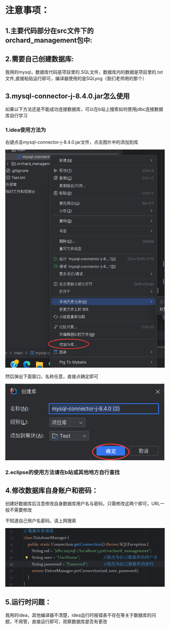 # 注意事项：

## 1.主要代码部分在src文件下的orchard_management包中:
## 2.需要自己创建数据库:

我用的mysql，数据库代码是项目里的.SQL文件，数据库内的数据是项目里的.txt文件,直接粘贴运行即可，编译器使用的是SQLyog（我们老师用的那个）

## 3.mysql-connector-j-8.4.0.jar怎么使用
如果以下方法还是不能成功连接数据库，可以在b站上搜索如何使用jdbc连接数据库自行学习
### 1.idea使用方法为
右键点击mysql-connector-j-8.4.0.jar文件，点击图片中的添加到库

![1](./1.png)

然后弹出下面窗口，名称任意，直接点确定即可

![2](./2.png)
### 2.eclipse的使用方法请在b站或其他地方自行查找
## 4.修改数据库自身账户和密码：

创建好数据库后注意修改自身数据库用户名与密码，只需修改这两个即可，URL一般不需要修改

不知道自己用户名密码，请上网搜索

![3](./3.png)

## 5.运行时问题：

我用的idea，其他编译器不清楚，idea运行时报错表不存在等关于数据库的问题，不用管，直接运行即可，观察数据库是否有更改
